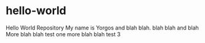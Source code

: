 # hello-world
Hello World Repository
My name is Yorgos and blah blah.
blah blah and blah
More blah blah test
one more blah blah test 3
